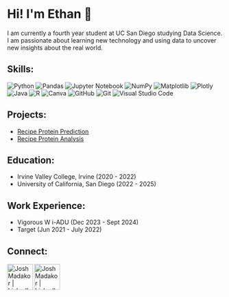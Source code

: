 # Hi! I'm Ethan 👋

<!--
**ethandengg/ethandengg** is a ✨ _special_ ✨ repository because its `README.md` (this file) appears on your GitHub profile.

Here are some ideas to get you started:

- 🔭 I’m currently working on ...
- 🌱 I’m currently learning ...
- 👯 I’m looking to collaborate on ...
- 🤔 I’m looking for help with ...
- 💬 Ask me about ...
- 📫 How to reach me: ...
- 😄 Pronouns: ...
- ⚡ Fun fact: ...
-->
I am currently a fourth year student at UC San Diego studying Data Science. I am passionate about learning new technology and using data to uncover new insights about the real world.

## Skills:
![Python](https://img.shields.io/badge/python-3670A0?style=for-the-badge&logo=python&logoColor=ffdd54)
![Pandas](https://img.shields.io/badge/pandas-%23150458.svg?style=for-the-badge&logo=pandas&logoColor=white)
![Jupyter Notebook](https://img.shields.io/badge/jupyter-%23FA0F00.svg?style=for-the-badge&logo=jupyter&logoColor=white)
![NumPy](https://img.shields.io/badge/numpy-%23013243.svg?style=for-the-badge&logo=numpy&logoColor=white)
![Matplotlib](https://img.shields.io/badge/Matplotlib-%23ffffff.svg?style=for-the-badge&logo=Matplotlib&logoColor=black)
![Plotly](https://img.shields.io/badge/Plotly-%233F4F75.svg?style=for-the-badge&logo=plotly&logoColor=white)
![Java](https://img.shields.io/badge/java-%23ED8B00.svg?style=for-the-badge&logo=java&logoColor=white)
![R](https://img.shields.io/badge/r-%23276DC3.svg?style=for-the-badge&logo=r&logoColor=white)
![Canva](https://img.shields.io/badge/Canva-%2300C4CC.svg?style=for-the-badge&logo=Canva&logoColor=white)
![GitHub](https://img.shields.io/badge/github-%23121011.svg?style=for-the-badge&logo=github&logoColor=white)
![Git](https://img.shields.io/badge/git-%23F05033.svg?style=for-the-badge&logo=git&logoColor=white)
![Visual Studio Code](https://img.shields.io/badge/Visual%20Studio%20Code-0078d7.svg?style=for-the-badge&logo=visual-studio-code&logoColor=white)


## Projects:
- [Recipe Protein Prediction](https://ethandengg.github.io/Protein_Prediction/)
- [Recipe Protein Analysis](https://ethandengg.github.io/Protein_Analysis/)

## Education:
- Irvine Valley College, Irvine (2020 - 2022)
- University of California, San Diego (2022 - 2025)

## Work Experience:
- Vigorous W i-ADU (Dec 2023 - Sept 2024)
- Target (Jun 2021 - July 2022)

## Connect:
[<img align="left" alt="JoshMadakor | LinkedIn" width="60px" src="https://cdn.jsdelivr.net/npm/simple-icons@v3/icons/linkedin.svg" />](https://www.linkedin.com/in/ethan-deng306/)
[<img align="left" alt="JoshMadakor | LinkedIn" width="60px" src="https://cdn.jsdelivr.net/npm/simple-icons@v3/icons/gmail.svg" />](mailto:ethandengg@gmail.com)
